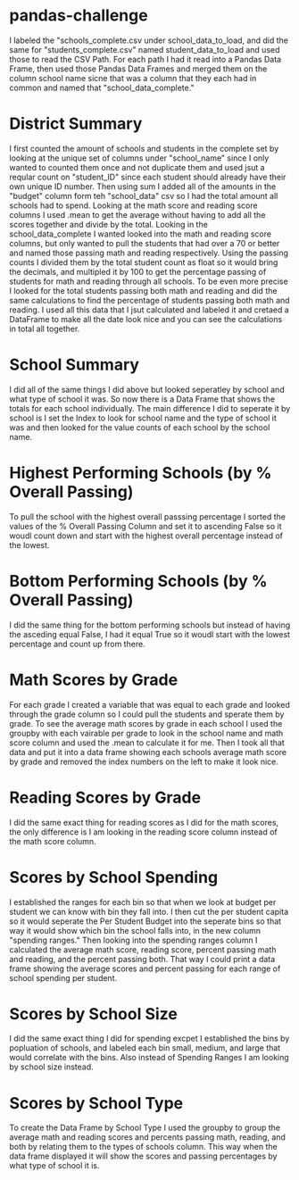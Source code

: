 # pandas-challenge

  I labeled the "schools_complete.csv under school_data_to_load, and did the same for "students_complete.csv" named student_data_to_load and used those to read the CSV Path. For each path I had it read into a Pandas Data Frame, then used those Pandas Data Frames and merged them on the column school name sicne that was a column that they each had in common and named that "school_data_complete."

# District Summary

  I first counted the amount of schools and students in the complete set by looking at the unique set of columns under "school_name" since I only wanted to counted them once and not duplicate them and used jsut a reqular count on "student_ID" since each student should already have their own unique ID number.  Then using sum I added all of the amounts in the "budget" column form teh "school_data" csv so I had the total amount all schools had to spend.  Looking at the math score and reading score columns I used .mean to get the average without having to add all the scores together and divide by the total. 
  Looking in the school_data_complete I wanted looked into the math and reading score columns, but only wanted to pull the students that had over a 70 or better and named those passing math and reading respectively.  Using the passing counts I divided them by the total student count as float so it would bring the decimals, and multipled it by 100 to get the percentage passing of students for math and reading through all schools. To be even more precise I looked for the total students passing both math and reading and did the same calculations to find the percentage of students passing both math and reading. I used all this data that I jsut calculated and labeled it and cretaed a DataFrame to make all the date look nice and you can see the calculations in total all together.

# School Summary

  I did all of the same things I did above but looked seperatley by school and what type of school it was.  So now there is a Data Frame that shows the totals for each school individually. The main difference I did to seperate it by school is I set the Index to look for school name and the type of school it was and then looked for the value counts of each school by the school name. 

# Highest Performing Schools (by % Overall Passing)

  To pull the school with the highest overall passsing percentage I sorted the values of the % Overall Passing Column and set it to ascending False so it woudl count down and start with the highest overall percentage instead of the lowest. 

# Bottom Performing Schools (by % Overall Passing)

  I did the same thing for the bottom performing schools but instead of having the asceding equal False, I had it equal True so it woudl start with the lowest percentage and count up from there.

# Math Scores by Grade

  For each grade I created a variable that was equal to each grade and looked through the grade column so I could pull the students and sperate them by grade.  To see the average math scores by grade in each school I used the groupby with each vairable per grade to look in the school name and math score column and used the .mean to calculate it for me.  Then I took all that data and put it into a data frame showing each schools average math score by grade and removed the index numbers on the left to make it look nice.

# Reading Scores by Grade

  I did the same exact thing for reading scores as I did for the math scores, the only difference is I am looking in the reading score column instead of the math score column.

# Scores by School Spending

  I established the ranges for each bin so that when we look at budget per student we can know with bin they fall into. I then cut the per student capita so it would seperate the Per Student Budget into the seperate bins so that way it would show which bin the school falls into, in the new column "spending ranges."  Then looking into the spending ranges column I calculated the average math score, reading score, percent passing math and reading, and the percent passing both. That way I could print a data frame showing the average scores and percent passing for each range of school spending per student. 

# Scores by School Size 

  I did the same exact thing I did for spending excpet I established the bins by popluation of schools, and labeled each bin small, medium, and large that would correlate with the bins. Also instead of Spending Ranges I am looking by school size instead.

# Scores by School Type

To create the Data Frame by School Type I used the groupby to group the average math and reading scores and percents passing math, reading, and both by relating them to the types of schools column.  This way when the data frame displayed it will show the scores and passing percentages by what type of school it is. 
